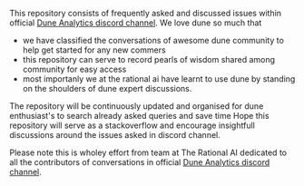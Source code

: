This repository consists of frequently asked and discussed issues within official [Dune Analytics discord channel](https://discord.gg/ErrzwBz).
We love dune so much that 
* we have classified the conversations of awesome dune community to help get started for any new commers
* this repository can serve to record pearls of wisdom shared among community for easy access
* most importanly we at the rational ai have learnt to use dune by standing on the shoulders of dune expert discussions.
 
The repository will be continuously updated and organised for dune enthusiast's to search already asked queries and save time 
Hope this repository will serve as a stackoverflow and encourage insightfull discussions around the issues asked in discord channel.

Please note this is wholey effort from team at The Rational AI dedicated to all the contributors of conversations in official [Dune Analytics discord channel](https://discord.gg/ErrzwBz).
